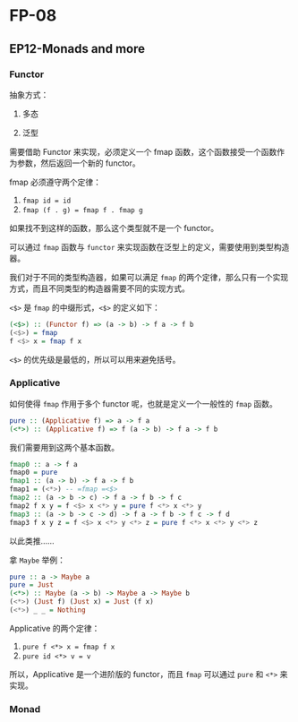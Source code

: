 # FP-08

## EP12-Monads and more

### Functor

抽象方式：

1. 多态

2. 泛型

需要借助 Functor 来实现，必须定义一个 fmap 函数，这个函数接受一个函数作为参数，然后返回一个新的 functor。

fmap 必须遵守两个定律：

1. `fmap id = id`
2. `fmap (f . g) = fmap f . fmap g`

如果找不到这样的函数，那么这个类型就不是一个 functor。

可以通过 `fmap` 函数与 `functor` 来实现函数在泛型上的定义，需要使用到类型构造器。

我们对于不同的类型构造器，如果可以满足 `fmap` 的两个定律，那么只有一个实现方式，而且不同类型的构造器需要不同的实现方式。

`<$>` 是 `fmap` 的中缀形式，`<$>` 的定义如下：

```haskell
(<$>) :: (Functor f) => (a -> b) -> f a -> f b
(<$>) = fmap
f <$> x = fmap f x
```

`<$>` 的优先级是最低的，所以可以用来避免括号。

### Applicative

如何使得 `fmap` 作用于多个 functor 呢，也就是定义一个一般性的 `fmap` 函数。

```haskell
pure :: (Applicative f) => a -> f a
(<*>) :: (Applicative f) => f (a -> b) -> f a -> f b
```

我们需要用到这两个基本函数。

```haskell
fmap0 :: a -> f a
fmap0 = pure
fmap1 :: (a -> b) -> f a -> f b
fmap1 = (<*>) -- =fmap =<$>
fmap2 :: (a -> b -> c) -> f a -> f b -> f c
fmap2 f x y = f <$> x <*> y = pure f <*> x <*> y
fmap3 :: (a -> b -> c -> d) -> f a -> f b -> f c -> f d
fmap3 f x y z = f <$> x <*> y <*> z = pure f <*> x <*> y <*> z
```

以此类推……

拿 `Maybe` 举例：

```haskell
pure :: a -> Maybe a
pure = Just
(<*>) :: Maybe (a -> b) -> Maybe a -> Maybe b
(<*>) (Just f) (Just x) = Just (f x)
(<*>) _ _ = Nothing
```

Applicative 的两个定律：
1. `pure f <*> x = fmap f x`
2. `pure id <*> v = v`

所以，Applicative 是一个进阶版的 functor，而且 `fmap` 可以通过 `pure` 和 `<*>` 来实现。

### Monad


